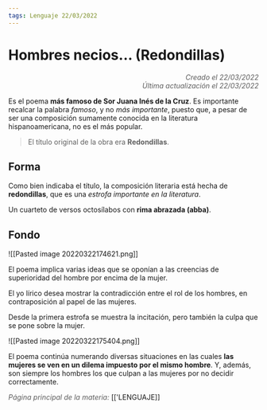 ```yaml
---
tags: Lenguaje 22/03/2022
---
```


# Hombres necios... (Redondillas)
<div style="text-align: right; opacity: 0.7; font-style: italic;">Creado el 22/03/2022</div>
<div style="text-align: right; opacity: 0.7; font-style: italic;">Última actualización el 22/03/2022</div>

Es el poema **más famoso de Sor Juana Inés de la Cruz**. Es importante recalcar la palabra *famoso*, y no *más importante*, puesto que, a pesar de ser una composición sumamente conocida en la literatura hispanoamericana, no es el más popular.

> El título original de la obra era **Redondillas**.

## Forma 

Como bien indicaba el título, la composición literaria está hecha de **redondillas**,  que es una *estrofa importante en la literatura*.

Un cuarteto de versos octosílabos con **rima abrazada (abba)**.

## Fondo

![[Pasted image 20220322174621.png]]

El poema implica varias ideas que se oponían a las creencias de superioridad del hombre por encima de la mujer.

El yo lírico desea mostrar la contradicción entre el rol de los hombres, en contraposición al papel de las mujeres. 

Desde la primera estrofa se muestra la incitación, pero también la culpa que se pone sobre la mujer.

![[Pasted image 20220322175404.png]]

El poema continúa numerando diversas situaciones en las cuales **las mujeres se ven en un dilema impuesto por el mismo hombre**. Y, además, son siempre los hombres los que culpan a las mujeres por no decidir correctamente.

<span style="opacity: 0.7; font-style: italic;">Página principal de la materia:</span> [['LENGUAJE]]